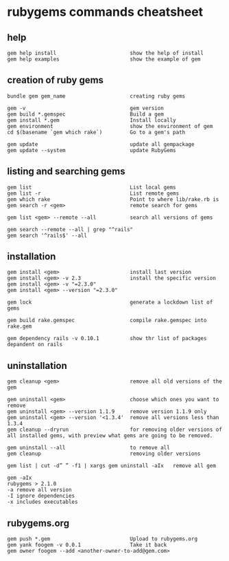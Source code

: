 # rubygems commands cheatsheet



## help

	gem help install						show the help of install
	gem help examples						show the example of gem

## creation of ruby gems

	bundle gem gem_name						creating ruby gems

	gem -v									gem version
	gem build *.gemspec						Build a gem
	gem install *.gem          	   			Install locally
	gem environment							show the environment of gem
	cd $(basename `gem which rake`)			Go to a gem's path

	gem update								update all gempackage
	gem update --system						update RubyGems


## listing and searching gems

	gem list								List local gems
	gem list -r								List remote gems
	gem which rake							Point to where lib/rake.rb is
	gem search -r <gem>						remote search for gems

	gem list <gem> --remote --all			search all versions of gems

	gem search --remote --all | grep "^rails"
	gem search '^rails$' --all

## installation

	gem install <gem>						install last version
	gem install <gem> -v 2.3				install the specific version
	gem install <gem> -v "=2.3.0"
	gem install <gem> --version "=2.3.0"

	gem lock								generate a lockdown list of gems

	gem build rake.gemspec					compile rake.gemspec into rake.gem

	gem dependency rails -v 0.10.1			show thr list of packages depandent on rails


## uninstallation

	gem cleanup <gem>						remove all old versions of the gem

	gem uninstall <gem>						choose which ones you want to remove
	gem uninstall <gem> --version 1.1.9		remove version 1.1.9 only
	gem uninstall <gem> --version '<1.3.4'	remove all versions less than 1.3.4
	gem cleanup --dryrun					for removing older versions of all installed gems, with preview what gems are going to be removed.

	gem uninstall --all 					to remove all
	gem cleanup 							removing older versions

	gem list | cut -d” ” -f1 | xargs gem uninstall -aIx   remove all gem

	gem -aIx
	rubygems > 2.1.0
	-a remove all version
	-I ignore dependencies
	-x includes executables

## rubygems.org 

	gem push *.gem							Upload to rubygems.org
	gem yank foogem -v 0.0.1				Take it back
	gem owner foogem --add <another-owner-to-add@gem.com>



















